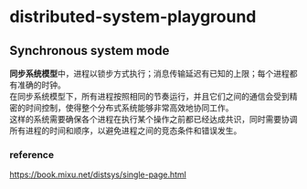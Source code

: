 # distributed-system-playground

## Synchronous system mode
**同步系统模型**中，进程以锁步方式执行；消息传输延迟有已知的上限；每个进程都有准确的时钟。<br>
在同步系统模型下，所有进程按照相同的节奏运行，并且它们之间的通信会受到精密的时间控制，使得整个分布式系统能够非常高效地协同工作。<br>
这样的系统需要确保各个进程在执行某个操作之前都已经达成共识，同时需要协调所有进程的时间和顺序，以避免进程之间的竞态条件和错误发生。

### reference
https://book.mixu.net/distsys/single-page.html
